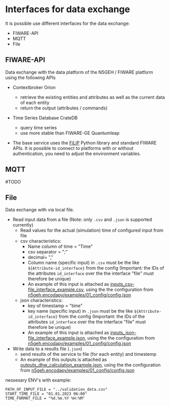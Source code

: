 # Interfaces for data exchange
It is possible use different interfaces for the data exchange:
- FIWARE-API
- MQTT
- File

## FIWARE-API
Data exchange with the data platform of the N5GEH / FIWARE platform using the following APIs
- Contextbroker Orion
    - retrieve the existing entities and attributes as well as the current data of each entity 
    - return the output (attributes / commands) 
- Time Series Database CrateDB
    - query time series
    - use more stable than FIWARE-GE Quantumleap

- The base service uses the [FiLiP](https://github.com/RWTH-EBC/FiLiP/tree/master/examples) Python library and standard FIWARE APIs. It is possible to connect to platforms with or without authentication, you need to adjust the environment variables.

## MQTT
#TODO
## File
Data exchange with via local file.
- Read input data from a file (Note: only `.csv` and `.json` is supported currently)
    - Read values for the actual (simulation) time of configured input from file
    - csv characteristics:
        - Name column of time = "Time"
        - csv separator = ";"
        - decimal= ","
        - Column name (specific input) in `.csv` must be the like `${Attribute-id_interface}` from the config (Important: the IDs of the attributes `id_interface` over the the interface "file" must therefore be unique)
        - An example of this input is attached as [inputs_csv-file_interface_example.csv](./inputs_csv-file_interface_example.csv), using the the configuration from [n5geh.encodapy/examples/01_config/config.json](./../01_config/config.json)
    - json characteristics:
        - key of timestamp = "time"
        - key name (specific input) in `.json` must be the like `${Attribute-id_interface}` from the config (Important: the IDs of the attributes `id_interface` over the the interface "file" must therefore be unique)
        - An example of this input is attached as [inputs_json-file_interface_example.json](./inputs_json-file_interface_example.json), using the the configuration from [n5geh.encodapy/examples/01_config/config.json](./../01_config/config.json)
- Write data to a results file (`.json`)
    - send results of the service to file (for each entity) and timestemp
    - An example of this outputs is attached as [outputs_dhw_calculation_example.json](./outputs_dhw_calculation_example.json), using the the configuration from [n5geh.encodapy/examples/01_config/config.json](./../01_config/config.json)
 
nessesary ENV's with example:
```
PATH_OF_INPUT_FILE = "../validation_data.csv"
START_TIME_FILE = "01.01.2023 06:00"
TIME_FORMAT_FILE = "%d.%m.%Y %H:%M"
```
